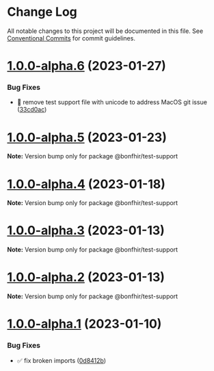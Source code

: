 # Change Log

All notable changes to this project will be documented in this file.
See [Conventional Commits](https://conventionalcommits.org) for commit guidelines.

# [1.0.0-alpha.6](https://github.com/bonfhir/bonfhir/compare/@bonfhir/test-support@1.0.0-alpha.5...@bonfhir/test-support@1.0.0-alpha.6) (2023-01-27)


### Bug Fixes

* :bug: remove test support file with unicode to address MacOS git issue ([33cd0ac](https://github.com/bonfhir/bonfhir/commit/33cd0aced84c7c3feda9b6fe3c93f28d7b65e096))





# [1.0.0-alpha.5](https://github.com/bonfhir/bonfhir/compare/@bonfhir/test-support@1.0.0-alpha.4...@bonfhir/test-support@1.0.0-alpha.5) (2023-01-23)

**Note:** Version bump only for package @bonfhir/test-support





# [1.0.0-alpha.4](https://github.com/bonfhir/bonfhir/compare/@bonfhir/test-support@1.0.0-alpha.3...@bonfhir/test-support@1.0.0-alpha.4) (2023-01-18)

**Note:** Version bump only for package @bonfhir/test-support





# [1.0.0-alpha.3](https://github.com/bonfhir/bonfhir/compare/@bonfhir/test-support@1.0.0-alpha.2...@bonfhir/test-support@1.0.0-alpha.3) (2023-01-13)

**Note:** Version bump only for package @bonfhir/test-support





# [1.0.0-alpha.2](https://github.com/bonfhir/bonfhir/compare/@bonfhir/test-support@1.0.0-alpha.1...@bonfhir/test-support@1.0.0-alpha.2) (2023-01-13)

**Note:** Version bump only for package @bonfhir/test-support





# [1.0.0-alpha.1](https://github.com/bonfhir/bonfhir/compare/@bonfhir/test-support@1.0.0-alpha.0...@bonfhir/test-support@1.0.0-alpha.1) (2023-01-10)


### Bug Fixes

* :white_check_mark: fix broken imports ([0d8412b](https://github.com/bonfhir/bonfhir/commit/0d8412bb97ddda42e0bf83b69814f611ba1bbc32))
